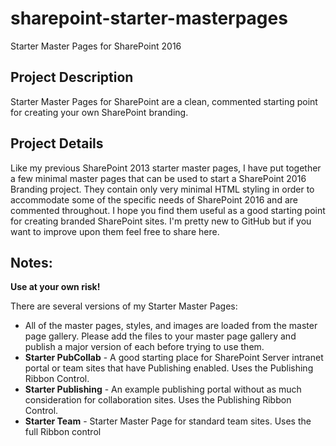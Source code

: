 # sharepoint-starter-masterpages
Starter Master Pages for SharePoint 2016

Project Description
------
Starter Master Pages for SharePoint are a clean, commented starting point for creating your own SharePoint branding. 

Project Details
------
Like my previous SharePoint 2013 starter master pages, I have put together a few minimal master pages that can be used to start a SharePoint 2016 Branding project. They contain only very minimal HTML styling in order to accommodate some of the specific needs of SharePoint 2016 and are commented throughout. I hope you find them useful as a good starting point for creating branded SharePoint sites. I'm pretty new to GitHub but if you want to improve upon them feel free to share here.

Notes:
-----
**Use at your own risk!**

There are several versions of my Starter Master Pages:
* All of the master pages, styles, and images are loaded from the master page gallery. Please add the files to your master page gallery and publish a major version of each before trying to use them.
* **Starter PubCollab** - A good starting place for SharePoint Server intranet portal or team sites that have Publishing enabled. Uses the Publishing Ribbon Control.
* **Starter Publishing** - An example publishing portal without as much consideration for collaboration sites. Uses the Publishing Ribbon Control.
* **Starter Team** - Starter Master Page for standard team sites. Uses the full Ribbon control

